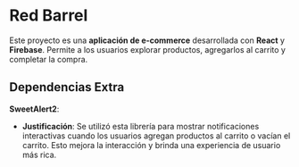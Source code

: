 # Red Barrel 
Este proyecto es una **aplicación de e-commerce** desarrollada con **React** y **Firebase**. Permite a los usuarios explorar productos, agregarlos al carrito y completar la compra. 

## Dependencias Extra

**SweetAlert2**: 
   - **Justificación**: Se utilizó esta librería para mostrar notificaciones interactivas cuando los usuarios agregan productos al carrito o vacían el carrito. Esto mejora la interacción y brinda una experiencia de usuario más rica.

